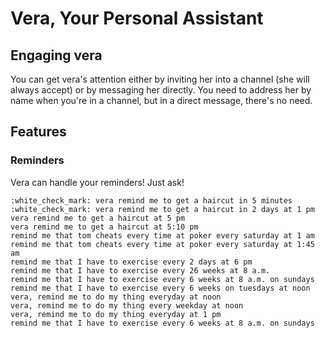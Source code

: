 # Vera, Your Personal Assistant

## Engaging vera

You can get vera's attention either by inviting her into a channel (she will always accept) or by messaging her directly. You need to address her by name when you're in a channel, but in a direct message, there's no need.

## Features

### Reminders

Vera can handle your reminders! Just ask!

```
:white_check_mark: vera remind me to get a haircut in 5 minutes
:white_check_mark: vera remind me to get a haircut in 2 days at 1 pm
vera remind me to get a haircut at 5 pm
vera remind me to get a haircut at 5:10 pm
remind me that tom cheats every time at poker every saturday at 1 am
remind me that tom cheats every time at poker every saturday at 1:45 am
remind me that I have to exercise every 2 days at 6 pm
remind me that I have to exercise every 26 weeks at 8 a.m.
remind me that I have to exercise every 6 weeks at 8 a.m. on sundays
remind me that I have to exercise every 6 weeks on tuesdays at noon
vera, remind me to do my thing everyday at noon
vera, remind me to do my thing every weekday at noon
vera, remind me to do my thing everyday at 1 pm
remind me that I have to exercise every 6 weeks at 8 a.m. on sundays
```
